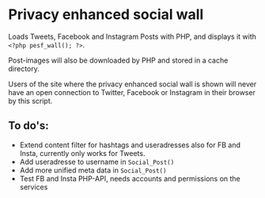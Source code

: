 # Privacy enhanced social wall
Loads Tweets, Facebook and Instagram Posts with PHP, and displays it with ```<?php pesf_wall(); ?>```.

Post-images will also be downloaded by PHP and stored in a cache directory. 

Users of the site where the privacy enhanced social wall is shown will never have an open connection to Twitter, Facebook or Instagram in their browser by this script.

## To do's:
* Extend content filter for hashtags and useradresses also for FB and Insta, currently only works for Tweets.
* Add useradresse to username in ```Social_Post()```
* Add more unified meta data in ```Social_Post()```
* Test FB and Insta PHP-API, needs accounts and permissions on the services
